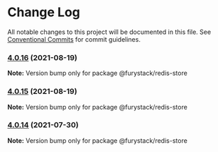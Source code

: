 # Change Log

All notable changes to this project will be documented in this file.
See [Conventional Commits](https://conventionalcommits.org) for commit guidelines.

### [4.0.16](https://github.com/furystack/furystack/compare/@furystack/redis-store@4.0.15...@furystack/redis-store@4.0.16) (2021-08-19)

**Note:** Version bump only for package @furystack/redis-store






### [4.0.15](https://github.com/furystack/furystack/compare/@furystack/redis-store@3.0.18...@furystack/redis-store@4.0.15) (2021-08-19)

**Note:** Version bump only for package @furystack/redis-store






### [4.0.14](https://github.com/furystack/furystack/compare/@furystack/redis-store@3.0.18...@furystack/redis-store@4.0.14) (2021-07-30)

**Note:** Version bump only for package @furystack/redis-store
